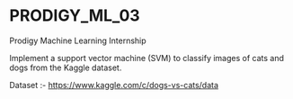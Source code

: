 # PRODIGY_ML_03
Prodigy Machine Learning Internship

Implement a support vector machine (SVM) to classify images of cats and dogs from the Kaggle dataset.

Dataset :- https://www.kaggle.com/c/dogs-vs-cats/data
